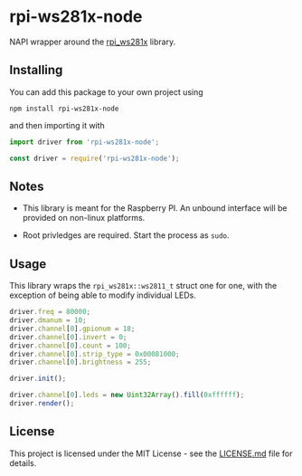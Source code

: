 # rpi-ws281x-node

NAPI wrapper around the [rpi_ws281x](https://github.com/jgarff/rpi_ws281x) library.

## Installing

You can add this package to your own project using

```
npm install rpi-ws281x-node
```

and then importing it with

```typescript
import driver from 'rpi-ws281x-node';
```

```javascript
const driver = require('rpi-ws281x-node');
```

## Notes

- This library is meant for the Raspberry PI. An unbound interface will be provided on non-linux platforms.

- Root privledges are required. Start the process as `sudo`.

## Usage

This library wraps the `rpi_ws281x::ws2811_t` struct one for one, with the exception of being able to modify individual LEDs.

```javascript
driver.freq = 80000;
driver.dmanum = 10;
driver.channel[0].gpionum = 18;
driver.channel[0].invert = 0;
driver.channel[0].count = 100;
driver.channel[0].strip_type = 0x00081000;
driver.channel[0].brightness = 255;

driver.init();

driver.channel[0].leds = new Uint32Array().fill(0xffffff);
driver.render();
```

## License

This project is licensed under the MIT License - see the [LICENSE.md](LICENSE.md) file for details.
